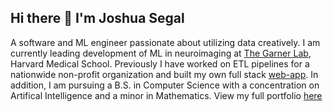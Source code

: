 ## Hi there 👋 I'm Joshua Segal

A software and ML engineer passionate about utilizing data creatively. I am currently leading development of ML in neuroimaging at [The Garner Lab](https://www.garnerlab.hms.harvard.edu/), Harvard Medical School. Previously I have worked on ETL pipelines for a nationwide non-profit organization and built my own full stack [web-app](https://tourist-412606.uk.r.appspot.com/). In addition, I am pursuing a B.S. in Computer Science with a concentration on Artifical Intelligence and a minor in Mathematics. View my full portfolio [here](https://joshuasegal.super.site/)
<!--

Hi there 👋 I'm Thomas George Thomas,
A Data engineer passionate about Data Science 📊. I like automating, building scalable pipelines, improving and optimizing systems. I am a Strong Advocate for 📜 open source, ☁️ Cloud computing, 🚀 DevOps, 🆕 Innovation and Automation 🤖

⚡ Fun fact: I strongly believe in the Chaos theory: Even in unpredictable environments with seemingly random oddities and irregularities lies a predictable & sensible pattern not seen initially.
💡 I'm interested in all things data: Big Data, Cloud, Machine Learning and Data Science
💬 Talk to me about Formula 1 🏎️, Memes, Anime, Movies 🎥, Genshin Impact 🎮, Amateur Photography 📸
My skills include
Hadoop Spark AWS Scala Python linux MySQL Bitbucket Git Bamboo linux Kafka linux Tableau

A problem can be solved in a 100 different ways and There's always an easier way to solve a problem.
You miss 100% of the shots you don't take.
-->

     
